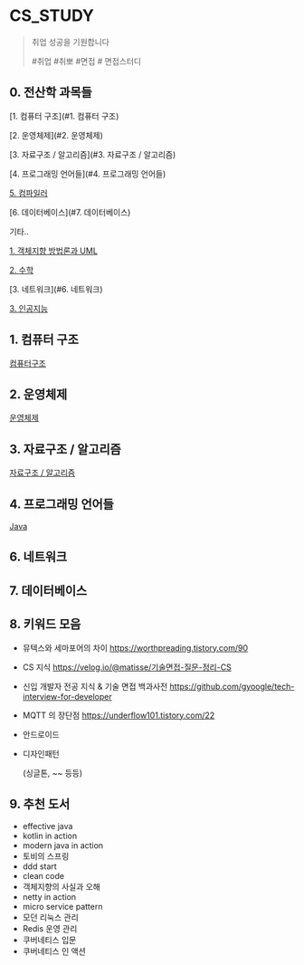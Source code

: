 # CS_STUDY

> 취업 성공을 기원합니다
>
> #취업 #취뽀 #면접 # 면접스터디



## 0. 전산학 과목들

[1. 컴퓨터 구조](#1. 컴퓨터 구조)

[2. 운영체제](#2. 운영체제)

[3. 자료구조 / 알고리즘](#3. 자료구조 / 알고리즘)

[4. 프로그래밍 언어들](#4. 프로그래밍 언어들)

[5. 컴파일러](#)

[6. 데이터베이스](#7. 데이터베이스)



기타..

[1. 객체지향 방법론과 UML](#)

[2. 수학](#)

[3. 네트워크](#6. 네트워크)

[3. 인공지능](#)





## 1. 컴퓨터 구조

[컴퓨터구조](https://www.notion.so/2741dff954574f629cc9efc6d5b800f8)



## 2. 운영체제

[운영체제](https://www.notion.so/b59b59a9631048c2bdadf08e85fb6126)



## 3. 자료구조 / 알고리즘

[자료구조 / 알고리즘](https://www.notion.so/af45cda350ed4672901542e9fefa813f)



## 4. 프로그래밍 언어들

[Java](https://www.notion.so/Java-5d730005441143a693e34b82e4066676)



## 6. 네트워크



## 7. 데이터베이스



## 8. 키워드 모음

- 뮤텍스와 세마포어의 차이 https://worthpreading.tistory.com/90

- CS 지식 https://velog.io/@matisse/기술면접-질문-정리-CS

- 신입 개발자 전공 지식 & 기술 면접 백과사전 https://github.com/gyoogle/tech-interview-for-developer

- MQTT 의 장단점 https://underflow101.tistory.com/22

- 안드로이드

- 디자인패턴

  (싱글톤, ~~ 등등)

  

## 9. 추천 도서

- effective java
- kotlin in action
- modern java in action
- 토비의 스프링
- ddd start
- clean code
- 객체지향의 사실과 오해
- netty in action
- micro service pattern
- 모던 리눅스 관리
- Redis 운영 관리
- 쿠버네티스 입문
- 쿠버네티스 인 액션